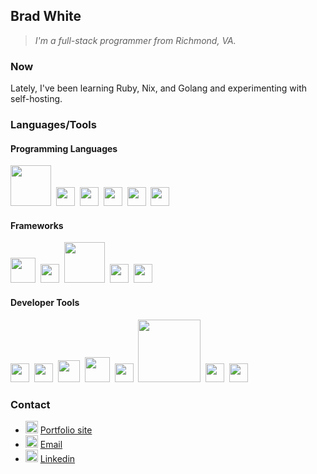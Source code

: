## Brad White
> *I'm a full-stack programmer from Richmond, VA.*

### Now
Lately, I've been learning Ruby, Nix, and Golang and experimenting with self-hosting.

### Languages/Tools
#### Programming Languages
<code><img width="65" height="65" src="https://api.iconify.design/logos:go.svg"></code>&nbsp;
<code><img width="30" height="30" src="https://api.iconify.design/logos-javascript.svg"></code>&nbsp;
<code><img width="30" height="30" src="https://api.iconify.design/logos-typescript-icon.svg"></code>&nbsp;
<code><img width="30" height="30" src="https://api.iconify.design/logos-ruby.svg"></code>&nbsp;
<code><img width="30" height="30" src="https://api.iconify.design/logos:postgresql.svg"></code>&nbsp;
<code><img width="30" height="30" src="https://api.iconify.design/vscode-icons:file-type-sqlite.svg"></code>&nbsp;

#### Frameworks
<code><img width="40" height="40" src="https://api.iconify.design/logos:tailwindcss-icon.svg"></code>&nbsp;
<code><img width="30" height="30" src="https://api.iconify.design/logos-unocss.svg"></code>&nbsp;
<code><img width="65" height="65" src="https://api.iconify.design/logos:rails.svg"></code>&nbsp;
<code><img width="30" height="30" src="https://api.iconify.design/logos-react.svg"></code>&nbsp;
<code><img width="30" height="30" src="https://api.iconify.design/logos:angular-icon.svg"></code>&nbsp;

#### Developer Tools
<code><img width="30" height="30" src="https://api.iconify.design/logos:git-icon.svg"></code>&nbsp;
<code><img width="30" height="30" src="https://api.iconify.design/logos:bash-icon.svg"></code>&nbsp;
<code><img width="35" height="35" src="https://api.iconify.design/logos-pnpm.svg"></code>&nbsp;
<code><img width="40" height="40" src="https://api.iconify.design/logos:docker-icon.svg"></code>&nbsp;
<code><img width="30" height="30" src="https://api.iconify.design/logos:nginx.svg"></code>&nbsp;
<code><img width="100" height="100" src="https://api.iconify.design/logos:neovim.svg"></code>&nbsp;
<code><img width="30" height="30" src="https://api.iconify.design/flat-color-icons:linux.svg"></code>&nbsp;
<code><img width="30" height="30" src="https://api.iconify.design/vscode-icons:file-type-nix.svg"></code>&nbsp;


### Contact
- <img width="20" height="20" src="https://api.iconify.design/lucide:link.svg">  [Portfolio site](https://bwht.dev)
- <img width="20" height="20" src="https://api.iconify.design/ic:baseline-email.svg">  [Email](mailto:brad@bwht.dev)
- <img width="20" height="20" src="https://api.iconify.design/logos:linkedin-icon.svg">  [Linkedin](https://linkedin.com/in/bwht)

